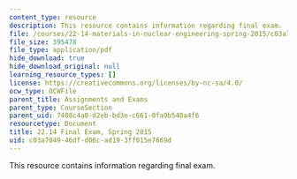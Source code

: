 ```yaml
---
content_type: resource
description: This resource contains information regarding final exam.
file: /courses/22-14-materials-in-nuclear-engineering-spring-2015/c03a704946dfd06cad193ff015e7669d_MIT22_14S15_Final-Exam.pdf
file_size: 395478
file_type: application/pdf
hide_download: true
hide_download_original: null
learning_resource_types: []
license: https://creativecommons.org/licenses/by-nc-sa/4.0/
ocw_type: OCWFile
parent_title: Assignments and Exams
parent_type: CourseSection
parent_uid: 7408c4a0-d2eb-bd3e-c661-0fa9b540a4f6
resourcetype: Document
title: 22.14 Final Exam, Spring 2015
uid: c03a7049-46df-d06c-ad19-3ff015e7669d
---
```

This resource contains information regarding final exam.